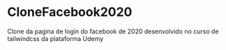 # CloneFacebook2020
Clone da pagina de login do facebook de 2020 desenvolvido no curso de tailwindcss da plataforma Udemy
